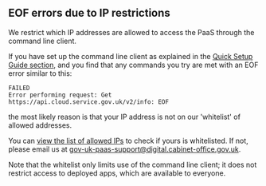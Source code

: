 ## EOF errors due to IP restrictions

We restrict which IP addresses are allowed to access the PaaS through the command line client.

If you have set up the command line client as explained in the [Quick Setup Guide section](/getting_started/quick_setup_guide/#setting-up-the-command-line), and you find that any commands you try are met with an EOF error similar to this:

```
FAILED
Error performing request: Get https://api.cloud.service.gov.uk/v2/info: EOF
```

the most likely reason is that your IP address is not on our 'whitelist' of allowed addresses.

You can [view the list of allowed IPs](https://github.com/alphagov/paas-cf/blob/master/terraform/prod.tfvars#L9) to check if yours is whitelisted. If not, please email us at [gov-uk-paas-support@digital.cabinet-office.gov.uk](mailto:gov-uk-paas-support@digital.cabinet-office.gov.uk).

Note that the whitelist only limits use of the command line client; it does not restrict access to deployed apps, which are available to everyone.